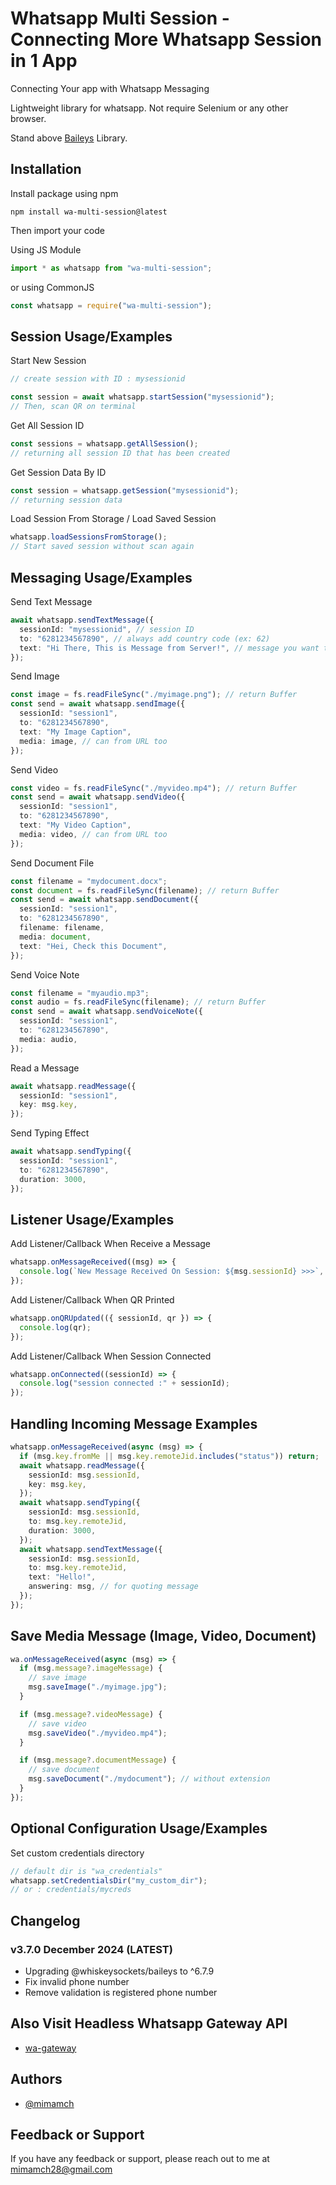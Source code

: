 # Whatsapp Multi Session - Connecting More Whatsapp Session in 1 App

Connecting Your app with Whatsapp Messaging

Lightweight library for whatsapp. Not require Selenium or any other browser.

Stand above [Baileys](https://github.com/WhiskeySockets/Baileys) Library.

## Installation

Install package using npm

```
npm install wa-multi-session@latest
```

Then import your code

Using JS Module

```ts
import * as whatsapp from "wa-multi-session";
```

or using CommonJS

```ts
const whatsapp = require("wa-multi-session");
```

## Session Usage/Examples

Start New Session

```ts
// create session with ID : mysessionid

const session = await whatsapp.startSession("mysessionid");
// Then, scan QR on terminal
```

Get All Session ID

```ts
const sessions = whatsapp.getAllSession();
// returning all session ID that has been created
```

Get Session Data By ID

```ts
const session = whatsapp.getSession("mysessionid");
// returning session data
```

Load Session From Storage / Load Saved Session

```ts
whatsapp.loadSessionsFromStorage();
// Start saved session without scan again
```

## Messaging Usage/Examples

Send Text Message

```ts
await whatsapp.sendTextMessage({
  sessionId: "mysessionid", // session ID
  to: "6281234567890", // always add country code (ex: 62)
  text: "Hi There, This is Message from Server!", // message you want to send
});
```

Send Image

```ts
const image = fs.readFileSync("./myimage.png"); // return Buffer
const send = await whatsapp.sendImage({
  sessionId: "session1",
  to: "6281234567890",
  text: "My Image Caption",
  media: image, // can from URL too
});
```

Send Video

```ts
const video = fs.readFileSync("./myvideo.mp4"); // return Buffer
const send = await whatsapp.sendVideo({
  sessionId: "session1",
  to: "6281234567890",
  text: "My Video Caption",
  media: video, // can from URL too
});
```

Send Document File

```ts
const filename = "mydocument.docx";
const document = fs.readFileSync(filename); // return Buffer
const send = await whatsapp.sendDocument({
  sessionId: "session1",
  to: "6281234567890",
  filename: filename,
  media: document,
  text: "Hei, Check this Document",
});
```

Send Voice Note

```ts
const filename = "myaudio.mp3";
const audio = fs.readFileSync(filename); // return Buffer
const send = await whatsapp.sendVoiceNote({
  sessionId: "session1",
  to: "6281234567890",
  media: audio,
});
```

Read a Message

```ts
await whatsapp.readMessage({
  sessionId: "session1",
  key: msg.key,
});
```

Send Typing Effect

```ts
await whatsapp.sendTyping({
  sessionId: "session1",
  to: "6281234567890",
  duration: 3000,
});
```

## Listener Usage/Examples

Add Listener/Callback When Receive a Message

```ts
whatsapp.onMessageReceived((msg) => {
  console.log(`New Message Received On Session: ${msg.sessionId} >>>`, msg);
});
```

Add Listener/Callback When QR Printed

```ts
whatsapp.onQRUpdated(({ sessionId, qr }) => {
  console.log(qr);
});
```

Add Listener/Callback When Session Connected

```ts
whatsapp.onConnected((sessionId) => {
  console.log("session connected :" + sessionId);
});
```

## Handling Incoming Message Examples

```ts
whatsapp.onMessageReceived(async (msg) => {
  if (msg.key.fromMe || msg.key.remoteJid.includes("status")) return;
  await whatsapp.readMessage({
    sessionId: msg.sessionId,
    key: msg.key,
  });
  await whatsapp.sendTyping({
    sessionId: msg.sessionId,
    to: msg.key.remoteJid,
    duration: 3000,
  });
  await whatsapp.sendTextMessage({
    sessionId: msg.sessionId,
    to: msg.key.remoteJid,
    text: "Hello!",
    answering: msg, // for quoting message
  });
});
```

## Save Media Message (Image, Video, Document)

```ts
wa.onMessageReceived(async (msg) => {
  if (msg.message?.imageMessage) {
    // save image
    msg.saveImage("./myimage.jpg");
  }

  if (msg.message?.videoMessage) {
    // save video
    msg.saveVideo("./myvideo.mp4");
  }

  if (msg.message?.documentMessage) {
    // save document
    msg.saveDocument("./mydocument"); // without extension
  }
});
```

## Optional Configuration Usage/Examples

Set custom credentials directory

```ts
// default dir is "wa_credentials"
whatsapp.setCredentialsDir("my_custom_dir");
// or : credentials/mycreds
```

## Changelog

### v3.7.0 December 2024 (LATEST)

- Upgrading @whiskeysockets/baileys to ^6.7.9
- Fix invalid phone number
- Remove validation is registered phone number

## Also Visit Headless Whatsapp Gateway API

- [wa-gateway](https://www.github.com/mimamch/wa-gateway)

## Authors

- [@mimamch](https://www.github.com/mimamch)

## Feedback or Support

If you have any feedback or support, please reach out to me at mimamch28@gmail.com

